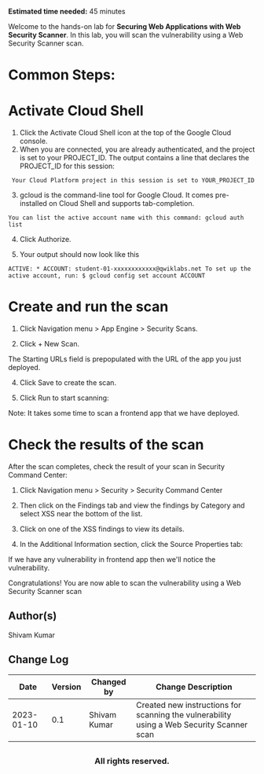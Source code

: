 **Estimated time needed:** 45 minutes

Welcome to the hands-on lab for **Securing Web Applications with Web Security Scanner**. In this lab, you will scan the vulnerability using a Web Security Scanner scan.


# Common Steps:

# Activate Cloud Shell

1. Click the Activate Cloud Shell icon at the top of the Google Cloud console.
2. When you are connected, you are already authenticated, and the project is set to your PROJECT_ID. The output contains a line that declares the PROJECT_ID for this session:

` 
Your Cloud Platform project in this session is set to YOUR_PROJECT_ID
`

3. gcloud is the command-line tool for Google Cloud. It comes pre-installed on Cloud Shell and supports tab-completion.

`
You can list the active account name with this command:
gcloud auth list
`

4. Click Authorize.

5. Your output should now look like this

`
ACTIVE: *
ACCOUNT: student-01-xxxxxxxxxxxx@qwiklabs.net
To set up the active account, run:
    $ gcloud config set account ACCOUNT
`
# Create and run the scan

1. Click Navigation menu > App Engine > Security Scans.

2. Click + New Scan.

The Starting URLs field is prepopulated with the URL of the app you just deployed.

4. Click Save to create the scan.

5. Click Run to start scanning:

Note: It takes some time to scan a frontend app that we have deployed.

# Check the results of the scan

After the scan completes, check the result of your scan in Security Command Center:

1. Click Navigation menu > Security > Security Command Center

2. Then click on the Findings tab and view the findings by Category and select XSS near the bottom of the list.

3. Click on one of the XSS findings to view its details.

4. In the Additional Information section, click the Source Properties tab:

If we have any vulnerability in frontend app then we'll notice the vulnerability.

Congratulations! You are now able to scan the vulnerability using a Web Security Scanner scan

## Author(s)
Shivam Kumar


## Change Log
| Date | Version | Changed by | Change Description |
|------|--------|--------|---------|
| 2023-01-10 | 0.1 | Shivam Kumar | Created new instructions for scanning the vulnerability using a Web Security Scanner scan|


## <h3 align="center"> All rights reserved. <h3/>

